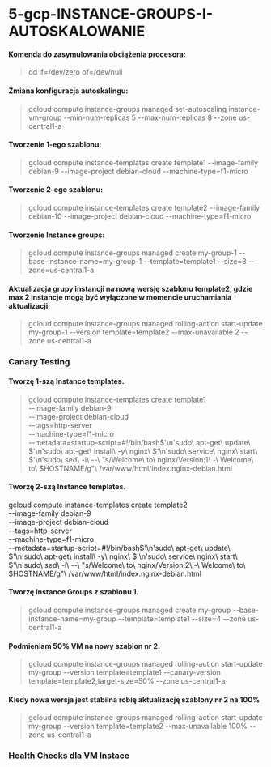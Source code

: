 # 5-gcp-INSTANCE-GROUPS-I-AUTOSKALOWANIE

#### Komenda do zasymulowania obciążenia procesora:

> dd if=/dev/zero of=/dev/null

#### Zmiana konfiguracja autoskalingu:

> gcloud compute instance-groups managed set-autoscaling instance-vm-group --min-num-replicas 5 --max-num-replicas 8 --zone us-central1-a

#### Tworzenie 1-ego szablonu:

> gcloud compute instance-templates create template1 --image-family debian-9 --image-project debian-cloud --machine-type=f1-micro

#### Tworzenie 2-ego szablonu:

> gcloud compute instance-templates create template2 --image-family debian-10 --image-project debian-cloud --machine-type=f1-micro

#### Tworzenie Instance groups:

> gcloud compute instance-groups managed create my-group-1 --base-instance-name=my-group-1 --template=template1 --size=3 --zone=us-central1-a

#### Aktualizacja grupy instancji na nową wersję szablonu template2, gdzie max 2 instancje mogą być wyłączone w momencie uruchamiania aktualizacji:

> gcloud compute instance-groups managed rolling-action start-update my-group-1 --version template=template2 --max-unavailable 2 --zone us-central1-a

### Canary Testing

#### Tworzę 1-szą Instance templates.

> gcloud compute instance-templates create template1 \
--image-family debian-9 \
--image-project debian-cloud \
--tags=http-server \
--machine-type=f1-micro \
--metadata=startup-script=\#\!/bin/bash$'\n'sudo\ apt-get\ update\ $'\n'sudo\ apt-get\ install\ -y\ nginx\ $'\n'sudo\ service\ nginx\ start\ $'\n'sudo\ sed\ -i\ --\ \"s/Welcome\ to\ nginx/Version:1\ -\ Welcome\ to\ \$HOSTNAME/g\"\ /var/www/html/index.nginx-debian.html

#### Tworzę 2-szą Instance templates.

gcloud compute instance-templates create template2 \
--image-family debian-9 \
--image-project debian-cloud \
--tags=http-server \
--machine-type=f1-micro \
--metadata=startup-script=\#\!/bin/bash$'\n'sudo\ apt-get\ update\ $'\n'sudo\ apt-get\ install\ -y\ nginx\ $'\n'sudo\ service\ nginx\ start\ $'\n'sudo\ sed\ -i\ --\ \"s/Welcome\ to\ nginx/Version:2\ -\ Welcome\ to\ \$HOSTNAME/g\"\ /var/www/html/index.nginx-debian.html

#### Tworzę Instance Groups z szablonu 1.

> gcloud compute instance-groups managed create my-group --base-instance-name=my-group --template=template1 --size=4 --zone us-central1-a

#### Podmieniam 50% VM na nowy szablon nr 2.

> gcloud compute instance-groups managed rolling-action start-update my-group --version template=template1 --canary-version template=template2,target-size=50% --zone us-central1-a

#### Kiedy nowa wersja jest stabilna robię aktualizację szablony nr 2 na 100%

> gcloud compute instance-groups managed rolling-action start-update my-group --version template=template2 --max-unavailable 100% --zone us-central1-a

### Health Checks dla VM Instace

